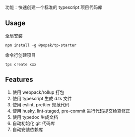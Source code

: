 功能：快速创建一个标准的 typescript 项目代码库

## Usage

全局安装

```
npm install -g @popak/tp-starter
```

命令行创建项目

```
tps create xxx
```

## Features

1. 使用 webpack/rollup 打包
2. 使用 typescript 生成 d.ts 文件
3. 使用 eslint, prettier 规范代码
4. 使用 husky, lint-staged, pre-commit 进行代码提交检查修正
5. 使用 typedoc 生成文档
6. 自动初始化 git 代码库
7. 自动安装依赖库
